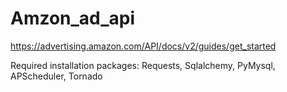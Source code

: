 # Amzon_ad_api
https://advertising.amazon.com/API/docs/v2/guides/get_started

Required installation packages:
    Requests, Sqlalchemy, PyMysql, APScheduler, Tornado
